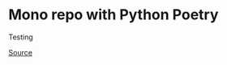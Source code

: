 # Mono repo with Python Poetry

Testing

[Source](https://medium.com/opendoor-labs/our-python-monorepo-d34028f2b6fa)
